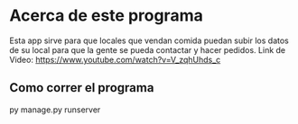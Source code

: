 # Acerca de este programa
Esta app sirve para que locales que vendan comida puedan subir los datos de su local para que la gente se pueda contactar y hacer pedidos.
Link de Video: https://www.youtube.com/watch?v=V_zqhUhds_c
## Como correr el programa
py manage.py runserver
